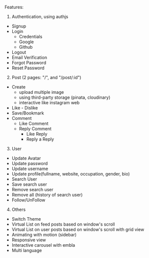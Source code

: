 Features:

1. Authentication, using authjs

- Signup
- Login
  - Credentials
  - Google
  - Github
- Logout
- Email Verification
- Forgot Password
- Reset Password

2. Post (2 pages: "/", and "/post/:id")

- Create
  - upload multiple image
  - using third-party storage (pinata, cloudinary)
  - interactive like instagram web
- Like - Dislike
- Save/Bookmark
- Comment
  - Like Comment
  - Reply Comment
    - Like Reply
    - Reply a Reply

3. User

- Update Avatar
- Update password
- Update username
- Update profile(fullname, website, occupation, gender, bio)
- Search User
- Save search user
- Remove search user
- Remove all (history of search user)
- Follow/UnFollow

4. Others

- Switch Theme
- Virtual List on feed posts based on window's scroll
- Virtual List on user posts based on window's scroll with grid view
- Animating with motion (sidebar)
- Responsive view
- Interactive carousel with embla
- Multi language
